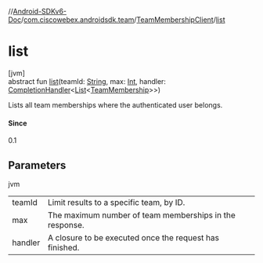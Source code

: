 //[Android-SDKv6-Doc](../../../index.md)/[com.ciscowebex.androidsdk.team](../index.md)/[TeamMembershipClient](index.md)/[list](list.md)

# list

[jvm]\
abstract fun [list](list.md)(teamId: [String](https://kotlinlang.org/api/latest/jvm/stdlib/kotlin/-string/index.html), max: [Int](https://kotlinlang.org/api/latest/jvm/stdlib/kotlin/-int/index.html), handler: [CompletionHandler](../../com.ciscowebex.androidsdk/-completion-handler/index.md)&lt;[List](https://kotlinlang.org/api/latest/jvm/stdlib/kotlin.collections/-list/index.html)&lt;[TeamMembership](../-team-membership/index.md)&gt;&gt;)

Lists all team memberships where the authenticated user belongs.

#### Since

0.1

## Parameters

jvm

| | |
|---|---|
| teamId | Limit results to a specific team, by ID. |
| max | The maximum number of team memberships in the response. |
| handler | A closure to be executed once the request has finished. |
